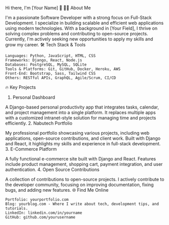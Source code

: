 Hi there, I'm [Your Name] 👋
👨‍💻 About Me

I'm a passionate Software Developer with a strong focus on Full-Stack Development. I specialize in building scalable and efficient web applications using modern technologies. With a background in [Your Field], I thrive on solving complex problems and contributing to open-source projects. Currently, I'm actively seeking new opportunities to apply my skills and grow my career.
🛠️ Tech Stack & Tools

    Languages: Python, JavaScript, HTML, CSS
    Frameworks: Django, React, Node.js
    Databases: PostgreSQL, MySQL, SQLite
    Tools & Platforms: Git, GitHub, Docker, Heroku, AWS
    Front-End: Bootstrap, Sass, Tailwind CSS
    Others: RESTful APIs, GraphQL, Agile/Scrum, CI/CD

🔥 Key Projects
1. Personal Dashboard

A Django-based personal productivity app that integrates tasks, calendar, and project management into a single platform. It replaces multiple apps with a customized intranet-style solution for managing time and projects efficiently.
2. Nabutech Portfolio

My professional portfolio showcasing various projects, including web applications, open-source contributions, and client work. Built with Django and React, it highlights my skills and experience in full-stack development.
3. E-Commerce Platform

A fully functional e-commerce site built with Django and React. Features include product management, shopping cart, payment integration, and user authentication.
4. Open Source Contributions

A collection of contributions to open-source projects. I actively contribute to the developer community, focusing on improving documentation, fixing bugs, and adding new features.
🌐 Find Me Online

    Portfolio: yourportfolio.com
    Blog: yourblog.com - Where I write about tech, development tips, and tutorials.
    LinkedIn: linkedin.com/in/yourname
    GitHub: github.com/yourusername
